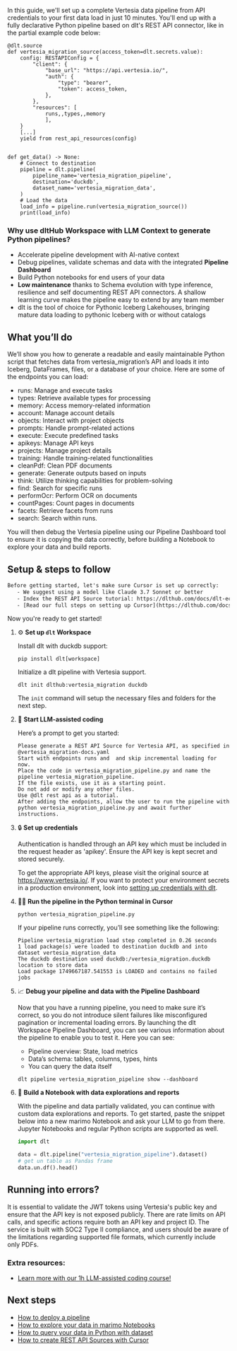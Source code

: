 In this guide, we'll set up a complete Vertesia data pipeline from API credentials to your first data load in just 10 minutes. You'll end up with a fully declarative Python pipeline based on dlt's REST API connector, like in the partial example code below:

```python-outcome
@dlt.source
def vertesia_migration_source(access_token=dlt.secrets.value):
    config: RESTAPIConfig = {
        "client": {
            "base_url": "https://api.vertesia.io/",
            "auth": {
                "type": "bearer",
                "token": access_token,
            },
        },
        "resources": [
            runs,,types,,memory
            ],
    }
    [...]
    yield from rest_api_resources(config)


def get_data() -> None:
    # Connect to destination
    pipeline = dlt.pipeline(
        pipeline_name='vertesia_migration_pipeline',
        destination='duckdb',
        dataset_name='vertesia_migration_data', 
    )
    # Load the data
    load_info = pipeline.run(vertesia_migration_source())
    print(load_info) 
```

### Why use dltHub Workspace with LLM Context to generate Python pipelines?

- Accelerate pipeline development with AI-native context
- Debug pipelines, validate schemas and data with the integrated **Pipeline Dashboard**
- Build Python notebooks for end users of your data
- **Low maintenance** thanks to Schema evolution with type inference, resilience and self documenting REST API connectors. A shallow learning curve makes the pipeline easy to extend by any team member
- dlt is the tool of choice for Pythonic Iceberg Lakehouses, bringing mature data loading to pythonic Iceberg with or without catalogs

## What you’ll do

We’ll show you how to generate a readable and easily maintainable Python script that fetches data from vertesia_migration’s API and loads it into Iceberg, DataFrames, files, or a database of your choice. Here are some of the endpoints you can load:

- runs: Manage and execute tasks
- types: Retrieve available types for processing
- memory: Access memory-related information
- account: Manage account details
- objects: Interact with project objects
- prompts: Handle prompt-related actions
- execute: Execute predefined tasks
- apikeys: Manage API keys
- projects: Manage project details
- training: Handle training-related functionalities
- cleanPdf: Clean PDF documents
- generate: Generate outputs based on inputs
- think: Utilize thinking capabilities for problem-solving
- find: Search for specific runs
- performOcr: Perform OCR on documents
- countPages: Count pages in documents
- facets: Retrieve facets from runs
- search: Search within runs.

You will then debug the Vertesia pipeline using our Pipeline Dashboard tool to ensure it is copying the data correctly, before building a Notebook to explore your data and build reports.

## Setup & steps to follow

```default
Before getting started, let's make sure Cursor is set up correctly:
   - We suggest using a model like Claude 3.7 Sonnet or better
   - Index the REST API Source tutorial: https://dlthub.com/docs/dlt-ecosystem/verified-sources/rest_api/ and add it to context as **@dlt rest api**
   - [Read our full steps on setting up Cursor](https://dlthub.com/docs/dlt-ecosystem/llm-tooling/cursor-restapi#23-configuring-cursor-with-documentation)
```

Now you're ready to get started!

1. ⚙️ **Set up `dlt` Workspace**
    
    Install dlt with duckdb support:
    ```shell
    pip install dlt[workspace]
    ```

    Initialize a dlt pipeline with Vertesia support.
    ```shell
    dlt init dlthub:vertesia_migration duckdb
    ```

    The `init` command will setup the necessary files and folders for the next step.
    
2. 🤠 **Start LLM-assisted coding**
    
    Here’s a prompt to get you started:
    
    ```prompt
    Please generate a REST API Source for Vertesia API, as specified in @vertesia_migration-docs.yaml 
    Start with endpoints runs and  and skip incremental loading for now. 
    Place the code in vertesia_migration_pipeline.py and name the pipeline vertesia_migration_pipeline. 
    If the file exists, use it as a starting point. 
    Do not add or modify any other files. 
    Use @dlt rest api as a tutorial. 
    After adding the endpoints, allow the user to run the pipeline with python vertesia_migration_pipeline.py and await further instructions.
    ```

    
3. 🔒 **Set up credentials** 
    
    Authentication is handled through an API key which must be included in the request header as 'apikey'. Ensure the API key is kept secret and stored securely.
    
    To get the appropriate API keys, please visit the original source at https://www.vertesia.io/.
    If you want to protect your environment secrets in a production environment, look into [setting up credentials with dlt](https://dlthub.com/docs/walkthroughs/add_credentials).
    
4. 🏃‍♀️ **Run the pipeline in the Python terminal in Cursor**
    
    ```shell
    python vertesia_migration_pipeline.py
    ```
    
    If your pipeline runs correctly, you’ll see something like the following:
    
    ```shell
    Pipeline vertesia_migration load step completed in 0.26 seconds
    1 load package(s) were loaded to destination duckdb and into dataset vertesia_migration_data
    The duckdb destination used duckdb:/vertesia_migration.duckdb location to store data
    Load package 1749667187.541553 is LOADED and contains no failed jobs
    ```
    
5. 📈 **Debug your pipeline and data with the Pipeline Dashboard**

    Now that you have a running pipeline, you need to make sure it’s correct, so you do not introduce silent failures like misconfigured pagination or incremental loading errors. By launching the dlt Workspace Pipeline Dashboard, you can see various information about the pipeline to enable you to test it. Here you can see:
    - Pipeline overview: State, load metrics
    - Data’s schema: tables, columns, types, hints
    - You can query the data itself
    
    ```shell
    dlt pipeline vertesia_migration_pipeline show --dashboard
    ```
    
6. 🐍 **Build a Notebook with data explorations and reports**

    With the pipeline and data partially validated, you can continue with custom data explorations and reports. To get started, paste the snippet below into a new marimo Notebook and ask your LLM to go from there. Jupyter Notebooks and regular Python scripts are supported as well.

    
    ```python
    import dlt

   data = dlt.pipeline("vertesia_migration_pipeline").dataset()
   # get un table as Pandas frame
   data.un.df().head()
    ```

## Running into errors?

It is essential to validate the JWT tokens using Vertesia's public key and ensure that the API key is not exposed publicly. There are rate limits on API calls, and specific actions require both an API key and project ID. The service is built with SOC2 Type II compliance, and users should be aware of the limitations regarding supported file formats, which currently include only PDFs.

### Extra resources:

- [Learn more with our 1h LLM-assisted coding course!](https://www.youtube.com/watch?v=GGid70rnJuM)

## Next steps

- [How to deploy a pipeline](https://dlthub.com/docs/walkthroughs/deploy-a-pipeline)
- [How to explore your data in marimo Notebooks](https://dlthub.com/docs/general-usage/dataset-access/marimo)
- [How to query your data in Python with dataset](https://dlthub.com/docs/general-usage/dataset-access/dataset)
- [How to create REST API Sources with Cursor](https://dlthub.com/docs/dlt-ecosystem/llm-tooling/cursor-restapi)